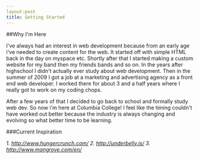 ```yaml
---
layout:post
title: Getting Started
---
```


##Why I'm Here

I've always had an interest in web development because from an early age i've needed to create content for the web.  It started off with simple HTML back in the day on myspace etc.  Shortly after that I started making a custom website for my band then my friends bands and so on.  In the years after highschool I didn't actually ever study about web development.  Then in the summer of 2009 I got a job at a marketing and advertising agency as a front end web developer.  I worked there for about 3 and a half years where I really got to work on my coding chops.  

After a few years of that I decided to go back to school and formally study web dev.  So now i'm here at Columbia College!  I feel like the timing couldn't have worked out better because the industry is always changing and evolving so what better time to be learning.  

###Current Inspiration

*1. http://www.hungercrunch.com/*
*2. http://underbelly.is/*
*3. http://www.mangrove.com/en/*
